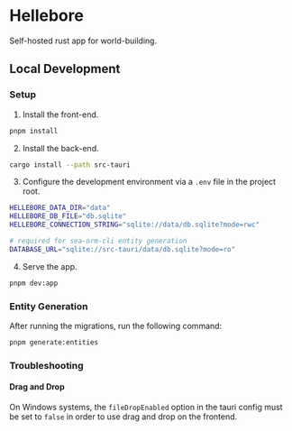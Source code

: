 # Hellebore

Self-hosted rust app for world-building.

## Local Development

### Setup

1. Install the front-end.

```sh
pnpm install
```

2. Install the back-end.

```sh
cargo install --path src-tauri
```

3. Configure the development environment via a `.env` file in the project root.

```sh
HELLEBORE_DATA_DIR="data"
HELLEBORE_DB_FILE="db.sqlite"
HELLEBORE_CONNECTION_STRING="sqlite://data/db.sqlite?mode=rwc"

# required for sea-orm-cli entity generation
DATABASE_URL="sqlite://src-tauri/data/db.sqlite?mode=ro"
```

4. Serve the app.

```sh
pnpm dev:app
```

### Entity Generation

After running the migrations, run the following command:

```sh
pnpm generate:entities
```

### Troubleshooting

#### Drag and Drop

On Windows systems, the `fileDropEnabled` option in the tauri config must be set to `false` in order to use drag and drop on the frontend.

